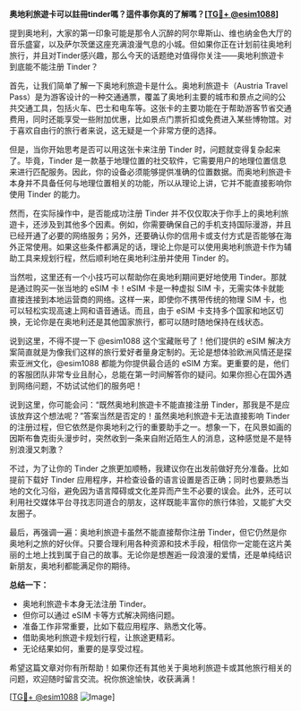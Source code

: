 **奥地利旅遊卡可以註冊tinder嗎？這件事你真的了解嗎？[[TG💪+ @esim1088](https://t.me/s/esim1088)]**

提到奥地利，大家的第一印象可能是那令人沉醉的阿尔卑斯山、维也纳金色大厅的音乐盛宴，以及萨尔茨堡这座充满浪漫气息的小城。但如果你正在计划前往奥地利旅行，并且对Tinder感兴趣，那么今天的话题绝对值得你关注——奥地利旅遊卡到底能不能注册 Tinder？

首先，让我们简单了解一下奥地利旅遊卡是什么。奥地利旅遊卡（Austria Travel Pass）是为游客设计的一种交通通票，覆盖了奥地利主要的城市和景点之间的公共交通工具，包括火车、巴士和电车等。这张卡的主要功能在于帮助游客节省交通费用，同时还能享受一些附加优惠，比如景点门票折扣或免费进入某些博物馆。对于喜欢自由行的旅行者来说，这无疑是一个非常方便的选择。

但是，当你开始思考是否可以用这张卡来注册 Tinder 时，问题就变得复杂起来了。毕竟，Tinder 是一款基于地理位置的社交软件，它需要用户的地理位置信息来进行匹配服务。因此，你的设备必须能够提供准确的位置数据。而奥地利旅遊卡本身并不具备任何与地理位置相关的功能，所以从理论上讲，它并不能直接影响你使用 Tinder 的能力。

然而，在实际操作中，是否能成功注册 Tinder 并不仅仅取决于你手上的奥地利旅遊卡，还涉及到其他多个因素。例如，你需要确保自己的手机支持国际漫游，并且已经开通了必要的网络服务；另外，还要确认你的信用卡或支付方式是否能够在海外正常使用。如果这些条件都满足的话，理论上你是可以使用奥地利旅遊卡作为辅助工具来规划行程，然后顺利地在奥地利注册并使用 Tinder 的。

当然啦，这里还有一个小技巧可以帮助你在奥地利期间更好地使用 Tinder。那就是通过购买一张当地的 eSIM 卡！eSIM 卡是一种虚拟 SIM 卡，无需实体卡就能直接连接到本地运营商的网络。这样一来，即使你不携带传统的物理 SIM 卡，也可以轻松实现高速上网和语音通话。而且，由于 eSIM 卡支持多个国家和地区切换，无论你是在奥地利还是其他国家旅行，都可以随时随地保持在线状态。

说到这里，不得不提一下 @esim1088 这个宝藏账号了！他们提供的 eSIM 解决方案简直就是为像我们这样的旅行爱好者量身定制的。无论是想体验欧洲风情还是探索亚洲文化，@esim1088 都能为你提供最合适的 eSIM 方案。更重要的是，他们的客服团队非常专业且耐心，总能在第一时间解答你的疑问。如果你担心在国外遇到网络问题，不妨试试他们的服务吧！

说到这里，你可能会问：“既然奥地利旅遊卡不能直接注册 Tinder，那我是不是应该放弃这个想法呢？”答案当然是否定的！虽然奥地利旅遊卡无法直接影响 Tinder 的注册过程，但它依然是你奥地利之行的重要助手之一。想象一下，在风景如画的因斯布鲁克街头漫步时，突然收到一条来自附近陌生人的消息，这种感觉是不是特别浪漫又刺激？

不过，为了让你的 Tinder 之旅更加顺畅，我建议你在出发前做好充分准备。比如提前下载好 Tinder 应用程序，并检查设备的语言设置是否正确；同时也要熟悉当地的文化习俗，避免因为语言障碍或文化差异而产生不必要的误会。此外，还可以利用社交媒体平台寻找志同道合的朋友，这样既能丰富你的旅行体验，又能扩大交友圈子。

最后，再强调一遍：奥地利旅遊卡虽然不能直接帮你注册 Tinder，但它仍然是你奥地利之旅的好伙伴。只要合理利用各种资源和技术手段，相信你一定能在这片美丽的土地上找到属于自己的故事。无论你是想邂逅一段浪漫的爱情，还是单纯结识新朋友，奥地利都能满足你的期待。

**总结一下：**
- 奥地利旅遊卡本身无法注册 Tinder。
- 但你可以通过 eSIM 卡等方式解决网络问题。
- 准备工作非常重要，比如下载应用程序、熟悉文化等。
- 借助奥地利旅遊卡规划行程，让旅途更精彩。
- 无论结果如何，重要的是享受过程。

希望这篇文章对你有所帮助！如果你还有其他关于奥地利旅遊卡或其他旅行相关的问题，欢迎随时留言交流。祝你旅途愉快，收获满满！

[[TG💪+ @esim1088](https://t.me/s/esim1088) ![Image](https://i.postimg.cc/4NQfJmqS/Snipaste-2025-05-13-00-14-12.png)]
